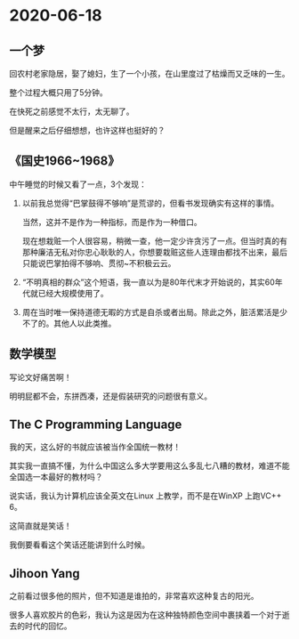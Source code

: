 # 2020-06-18

## 一个梦

回农村老家隐居，娶了媳妇，生了一个小孩，在山里度过了枯燥而又乏味的一生。

整个过程大概只用了5分钟。

在快死之前感觉不太行，太无聊了。



但是醒来之后仔细想想，也许这样也挺好的？

## 《国史1966~1968》

中午睡觉的时候又看了一点，3个发现：

1. 以前我总觉得“巴掌鼓得不够响”是荒谬的，但看书发现确实有这样的事情。

   当然，这并不是作为一种指标，而是作为一种借口。

   现在想栽赃一个人很容易，稍微一查，他一定少许贪污了一点。但当时真的有那种廉洁无私对你忠心耿耿的人，你想要栽赃这些人连理由都找不出来，最后只能说巴掌拍得不够响、贯彻~不积极云云。

2. “不明真相的群众”这个短语，我一直以为是80年代末才开始说的，其实60年代就已经大规模使用了。
3. 周在当时唯一保持道德无暇的方式是自杀或者出局。除此之外，脏活累活是少不了的。其他人以此类推。

## 数学模型

写论文好痛苦啊！

明明屁都不会，东拼西凑，还是假装研究的问题很有意义。

## The C Programming Language

我的天，这么好的书就应该被当作全国统一教材！

其实我一直搞不懂，为什么中国这么多大学要用这么多乱七八糟的教材，难道不能全国选一本最好的教材吗？

说实话，我认为计算机应该全英文在Linux 上教学，而不是在WinXP 上跑VC++ 6。

这简直就是笑话！

我倒要看看这个笑话还能讲到什么时候。

## Jihoon Yang

之前看过很多他的照片，但不知道是谁拍的，非常喜欢这种复古的阳光。

很多人喜欢胶片的色彩，我认为这是因为在这种独特颜色空间中裹挟着一个对于逝去的时代的回忆。

